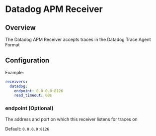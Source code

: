 # Datadog APM Receiver

## Overview
The Datadog APM Receiver accepts traces in the Datadog Trace Agent Format
## Configuration

Example:

```yaml
receivers:
  datadog:
    endpoint: 0.0.0.0:8126
    read_timeout: 60s
```

### endpoint (Optional)
The address and port on which this receiver listens for traces on

Default: `0.0.0.0:8126`
